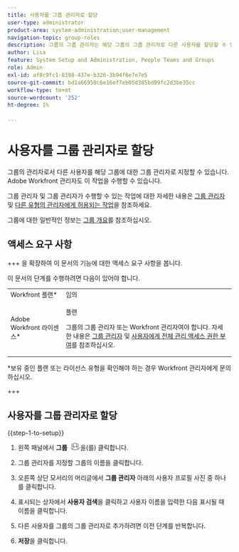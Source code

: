 ```yaml
---
title: 사용자를 그룹 관리자로 할당
user-type: administrator
product-area: system-administration;user-management
navigation-topic: group-roles
description: 그룹의 그룹 관리자는 해당 그룹의 그룹 관리자로 다른 사용자를 할당할 수 있습니다. Adobe Workfront 관리자도 이 작업을 수행할 수 있습니다.
author: Lisa
feature: System Setup and Administration, People Teams and Groups
role: Admin
exl-id: af8c9fc1-8398-437e-b326-3b94f6e7e7e5
source-git-commit: bd1a66950c6e16ef7eb05d385bd99fc2d3be35cc
workflow-type: tm+mt
source-wordcount: '252'
ht-degree: 1%

---
```


# 사용자를 그룹 관리자로 할당

그룹의 관리자로서 다른 사용자를 해당 그룹에 대한 그룹 관리자로 지정할 수 있습니다. Adobe Workfront 관리자도 이 작업을 수행할 수 있습니다.

그룹 관리자 및 그룹 관리자가 수행할 수 있는 작업에 대한 자세한 내용은 [그룹 관리자](../../../administration-and-setup/manage-groups/group-roles/group-administrators.md) 및 [다른 유형의 관리자에게 허용되는 작업](../../../administration-and-setup/manage-groups/group-roles/group-actions-allowed-different-types-admins.md)을 참조하세요.

그룹에 대한 일반적인 정보는 [그룹 개요](../../../administration-and-setup/manage-groups/groups-overview/groups.md)를 참조하십시오.

## 액세스 요구 사항

+++ 을 확장하여 이 문서의 기능에 대한 액세스 요구 사항을 봅니다.

이 문서의 단계를 수행하려면 다음이 있어야 합니다.

<table style="table-layout:auto"> 
 <col> 
 <col> 
 <tbody> 
  <tr> 
   <td role="rowheader">Workfront 플랜*</td> 
   <td>임의</td> 
  </tr> 
  <tr> 
   <td role="rowheader">Adobe Workfront 라이센스*</td> 
   <td> <p>플랜 </p> <p>그룹의 그룹 관리자 또는 Workfront 관리자여야 합니다. 자세한 내용은 <a href="../../../administration-and-setup/manage-groups/group-roles/group-administrators.md" class="MCXref xref">그룹 관리자</a> 및 <a href="../../../administration-and-setup/add-users/configure-and-grant-access/grant-a-user-full-administrative-access.md" class="MCXref xref">사용자에게 전체 관리 액세스 권한 부여</a>를 참조하십시오.</p> </td> 
  </tr> 
 </tbody> 
</table>

&#42;보유 중인 플랜 또는 라이선스 유형을 확인해야 하는 경우 Workfront 관리자에게 문의하십시오.

+++

## 사용자를 그룹 관리자로 할당

{{step-1-to-setup}}

1. 왼쪽 패널에서 **그룹** ![](assets/groups-icon.png)을(를) 클릭합니다.

1. 그룹 관리자를 지정할 그룹의 이름을 클릭합니다.
1. 오른쪽 상단 모서리의 머리글에서 **그룹 관리자** 아래의 사용자 프로필 사진 중 하나를 클릭합니다.
1. 표시되는 상자에서 **사용자 검색**&#x200B;을 클릭하고 사용자 이름을 입력한 다음 표시될 때 이름을 클릭합니다.
1. 다른 사용자를 그룹의 그룹 관리자로 추가하려면 이전 단계를 반복합니다.
1. **저장**&#x200B;을 클릭합니다.
